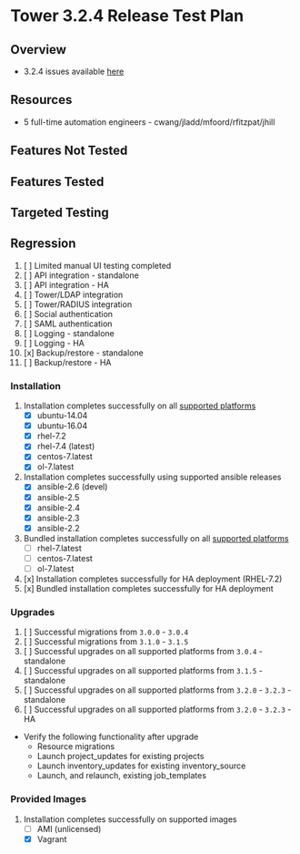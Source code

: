 # Tower 3.2.4 Release Test Plan

## Overview

* 3.2.4 issues available [here](https://github.com/ansible/tower/issues?q=is%3Aissue+milestone%3Arelease_3.2.4+is%3Aopen)

## Resources
* 5 full-time automation engineers - cwang/jladd/mfoord/rfitzpat/jhill

## Features Not Tested

## Features Tested

## Targeted Testing

## Regression
1. [ ] Limited manual UI testing completed
1. [ ] API integration - standalone
1. [ ] API integration - HA
1. [ ] Tower/LDAP integration
1. [ ] Tower/RADIUS integration
1. [ ] Social authentication
1. [ ] SAML authentication
1. [ ] Logging - standalone
1. [ ] Logging - HA
1. [x] Backup/restore - standalone
1. [ ] Backup/restore - HA

### Installation
1. Installation completes successfully on all [supported platforms](https://docs.ansible.com/ansible-tower/3.2.3/html/installandreference/requirements_refguide.html)
    * [x] ubuntu-14.04
    * [x] ubuntu-16.04
    * [x] rhel-7.2
    * [x] rhel-7.4 (latest)
    * [x] centos-7.latest
    * [x] ol-7.latest
1. Installation completes successfully using supported ansible releases
    * [x] ansible-2.6 (devel)
    * [x] ansible-2.5
    * [x] ansible-2.4
    * [x] ansible-2.3
    * [x] ansible-2.2
1. Bundled installation completes successfully on all [supported platforms](https://docs.ansible.com/ansible-tower/3.2.3/html/installandreference/tower_installer.html#bundled-install)
    * [ ] rhel-7.latest
    * [ ] centos-7.latest
    * [ ] ol-7.latest
1. [x] Installation completes successfully for HA deployment (RHEL-7.2)
1. [x] Bundled installation completes successfully for HA deployment

### Upgrades
1. [ ] Successful migrations from `3.0.0` - `3.0.4`
1. [ ] Successful migrations from `3.1.0` - `3.1.5`
1. [ ] Successful upgrades on all supported platforms from `3.0.4` - standalone
1. [ ] Successful upgrades on all supported platforms from `3.1.5` - standalone
1. [ ] Successful upgrades on all supported platforms from `3.2.0` - `3.2.3` - standalone
1. [ ] Successful upgrades on all supported platforms from `3.2.0` - `3.2.3` - HA

* Verify the following functionality after upgrade
    * Resource migrations
    * Launch project_updates for existing projects
    * Launch inventory_updates for existing inventory_source
    * Launch, and relaunch, existing job_templates

### Provided Images
1. Installation completes successfully on supported images
    * [ ] AMI (unlicensed)
    * [x] Vagrant

